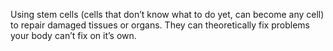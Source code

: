 Using stem cells (cells that don’t know what to do yet, can become any cell) to repair damaged tissues or organs. They can theoretically fix problems your body can’t fix on it’s own.
